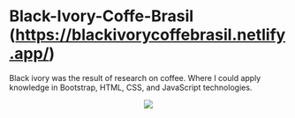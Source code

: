 # Black-Ivory-Coffe-Brasil (https://blackivorycoffebrasil.netlify.app/)
Black ivory was the result of research on coffee. Where I could apply knowledge in Bootstrap, HTML, CSS, and JavaScript technologies.


<section align="center">
<img src="assets/Black Ivory Brasil (1).gif"> 
</section>
